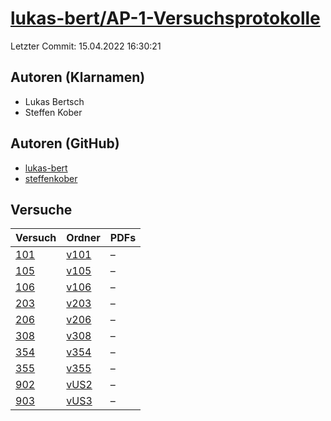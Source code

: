 # [lukas-bert/AP-1-Versuchsprotokolle](https://github.com/lukas-bert/AP-1-Versuchsprotokolle)

Letzter Commit: 15.04.2022 16:30:21

## Autoren (Klarnamen)
- Lukas Bertsch
- Steffen Kober

## Autoren (GitHub)
- [lukas-bert](https://github.com/lukas-bert)
- [steffenkober](https://github.com/steffenkober)

## Versuche

|        Versuch         |                                   Ordner                                   |PDFs|
|------------------------|----------------------------------------------------------------------------|----|
|[101](../../versuch/101)|[v101](https://github.com/lukas-bert/AP-1-Versuchsprotokolle/tree/main/v101)|–   |
|[105](../../versuch/105)|[v105](https://github.com/lukas-bert/AP-1-Versuchsprotokolle/tree/main/v105)|–   |
|[106](../../versuch/106)|[v106](https://github.com/lukas-bert/AP-1-Versuchsprotokolle/tree/main/v106)|–   |
|[203](../../versuch/203)|[v203](https://github.com/lukas-bert/AP-1-Versuchsprotokolle/tree/main/v203)|–   |
|[206](../../versuch/206)|[v206](https://github.com/lukas-bert/AP-1-Versuchsprotokolle/tree/main/v206)|–   |
|[308](../../versuch/308)|[v308](https://github.com/lukas-bert/AP-1-Versuchsprotokolle/tree/main/v308)|–   |
|[354](../../versuch/354)|[v354](https://github.com/lukas-bert/AP-1-Versuchsprotokolle/tree/main/v354)|–   |
|[355](../../versuch/355)|[v355](https://github.com/lukas-bert/AP-1-Versuchsprotokolle/tree/main/v355)|–   |
|[902](../../versuch/902)|[vUS2](https://github.com/lukas-bert/AP-1-Versuchsprotokolle/tree/main/vUS2)|–   |
|[903](../../versuch/903)|[vUS3](https://github.com/lukas-bert/AP-1-Versuchsprotokolle/tree/main/vUS3)|–   |
